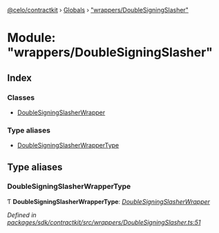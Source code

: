 [@celo/contractkit](../README.md) › [Globals](../globals.md) › ["wrappers/DoubleSigningSlasher"](_wrappers_doublesigningslasher_.md)

# Module: "wrappers/DoubleSigningSlasher"

## Index

### Classes

* [DoubleSigningSlasherWrapper](../classes/_wrappers_doublesigningslasher_.doublesigningslasherwrapper.md)

### Type aliases

* [DoubleSigningSlasherWrapperType](_wrappers_doublesigningslasher_.md#doublesigningslasherwrappertype)

## Type aliases

###  DoubleSigningSlasherWrapperType

Ƭ **DoubleSigningSlasherWrapperType**: *[DoubleSigningSlasherWrapper](../classes/_wrappers_doublesigningslasher_.doublesigningslasherwrapper.md)*

*Defined in [packages/sdk/contractkit/src/wrappers/DoubleSigningSlasher.ts:51](https://github.com/celo-org/celo-monorepo/blob/master/packages/sdk/contractkit/src/wrappers/DoubleSigningSlasher.ts#L51)*
